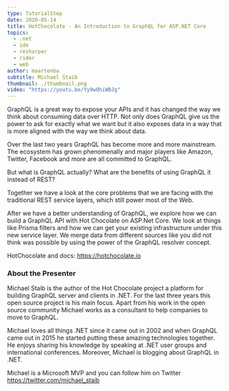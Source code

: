 ```yaml
---
type: TutorialStep
date: 2020-05-14
title: HotChocolate - An Introduction to GraphQL for ASP.NET Core
topics:
  - .net
  - ide
  - resharper
  - rider
  - web
author: maartenba
subtitle: Michael Staib
thumbnail: ./thumbnail.png
video: "https://youtu.be/Yy9wOhiWBJg"
---
```


GraphQL is a great way to expose your APIs and it has changed the way we think about consuming data over HTTP. Not only does GraphQL give us the power to ask for exactly what we want but it also exposes data in a way that is more aligned with the way we think about data.

Over the last two years GraphQL has become more and more mainstream. The ecosystem has grown phenomenally and major players like Amazon, Twitter, Facebook and more are all committed to GraphQL.

But what is GraphQL actually? What are the benefits of using GraphQL it instead of REST?

Together we have a look at the core problems that we are facing with the traditional REST service layers, which still power most of the Web.

After we have a better understanding of GraphQL, we explore how we can build a GraphQL API with Hot Chocolate on ASP.Net Core. We look at things like Prisma filters and how we can get your existing infrastructure under this new service layer. We merge data from different sources like you did not think was possible by using the power of the GraphQL resolver concept.

HotChocolate and docs: <https://hotchocolate.io>

### About the Presenter

Michael Staib is the author of the Hot Chocolate project a platform for building GraphQL server and clients in .NET. For the last three years this open source project is his main focus. Apart from his work in the open source community Michael works as a consultant to help companies to move to GraphQL.

Michael loves all things .NET since it came out in 2002 and when GraphQL came out in 2015 he started putting these amazing technologies together. He enjoys sharing his knowledge by speaking at .NET user groups and international conferences. Moreover, Michael is blogging about GraphQL in .NET.

Michael is a Microsoft MVP and you can follow him on Twitter <https://twitter.com/michael_staib>
